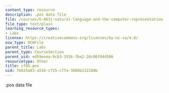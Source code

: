 ```yaml
---
content_type: resource
description: .pos data file
file: /courses/6-863j-natural-language-and-the-computer-representation-of-knowledge-spring-2003/7b825a83a556c715c7fa3808b132288b_cf05.pos
file_type: text/plain
learning_resource_types:
- Labs
license: https://creativecommons.org/licenses/by-nc-sa/4.0/
ocw_type: OCWFile
parent_title: Labs
parent_type: CourseSection
parent_uid: ed59eeea-9cb3-3556-fbe2-26c06f844506
resourcetype: Other
title: cf05.pos
uid: 7b825a83-a556-c715-c7fa-3808b132288b
---
```

.pos data file